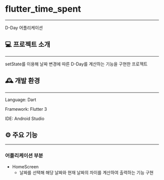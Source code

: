 # flutter_time_spent

---

D-Day 어플리케이션

## 💻 프로젝트 소개

--- 

setState를 이용해 날짜 변경에 따른 D-Day를 계산하는 기능을 구현한 프로젝트

## 🕰️ 개발 환경

---

Language: Dart

Framework: Flutter 3

IDE: Android Studio

## ⚙️ 주요 기능

---

### 어플리케이션 부분

- HomeScreen
    - 날짜를 선택해 해당 날짜와 현재 날짜의 차이를 계산하여 출력하는 기능 구현
